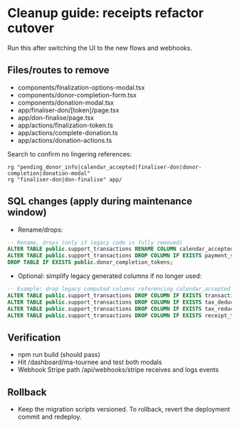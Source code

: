 # Cleanup guide: receipts refactor cutover

Run this after switching the UI to the new flows and webhooks.

## Files/routes to remove

- components/finalization-options-modal.tsx
- components/donor-completion-form.tsx
- components/donation-modal.tsx
- app/finaliser-don/[token]/page.tsx
- app/don-finalise/page.tsx
- app/actions/finalization-token.ts
- app/actions/complete-donation.ts
- app/actions/donation-actions.ts

Search to confirm no lingering references:

```
rg "pending_donor_info|calendar_accepted|finaliser-don|donor-completion|donation-modal"
rg "finaliser-don|don-finalise" app/
```

## SQL changes (apply during maintenance window)

- Rename/drops:

```sql
-- Rename, drops (only if legacy code is fully removed)
ALTER TABLE public.support_transactions RENAME COLUMN calendar_accepted TO calendar_given;
ALTER TABLE public.support_transactions DROP COLUMN IF EXISTS payment_status;
DROP TABLE IF EXISTS public.donor_completion_tokens;
```

- Optional: simplify legacy generated columns if no longer used:

```sql
-- Example: drop legacy computed columns referencing calendar_accepted
ALTER TABLE public.support_transactions DROP COLUMN IF EXISTS transaction_type;
ALTER TABLE public.support_transactions DROP COLUMN IF EXISTS tax_deductible;
ALTER TABLE public.support_transactions DROP COLUMN IF EXISTS tax_reduction;
ALTER TABLE public.support_transactions DROP COLUMN IF EXISTS receipt_type;
```

## Verification

- npm run build (should pass)
- Hit /dashboard/ma-tournee and test both modals
- Webhook Stripe path /api/webhooks/stripe receives and logs events

## Rollback

- Keep the migration scripts versioned. To rollback, revert the deployment commit and redeploy.
